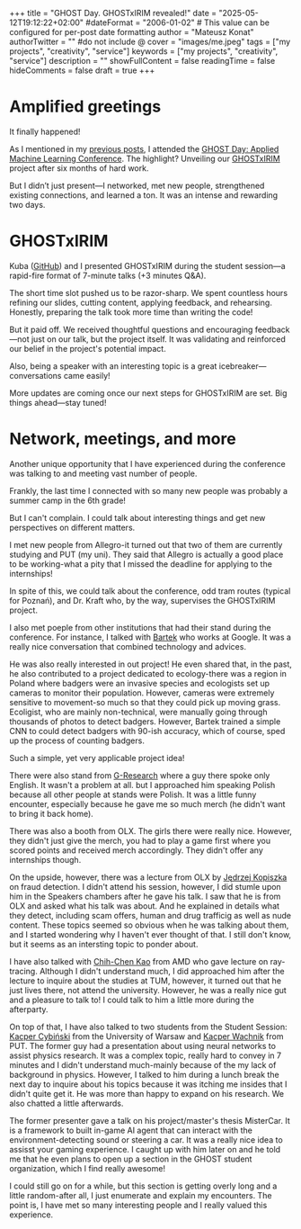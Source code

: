 +++
title = "GHOST Day. GHOSTxIRIM revealed!"
date = "2025-05-12T19:12:22+02:00"
#dateFormat = "2006-01-02" # This value can be configured for per-post date formatting
author = "Mateusz Konat"
authorTwitter = "" #do not include @
cover = "images/me.jpeg"
tags = ["my projects",  "creativity", "service"]
keywords = ["my projects",  "creativity", "service"]
description = ""
showFullContent = false
readingTime = false
hideComments = false
draft = true
+++

# Amplified greetings
It finally happened!

As I mentioned in my [previous posts](/portfolio/posts/engineers-talks/#final-remarks), I attended the [GHOST Day: Applied Machine Learning Conference](https://ghostday.pl). The highlight? Unveiling our [GHOSTxIRIM](https://github.com/GHOST-Science-Club/tree-classification-irim?tab=readme-ov-file#about-the-project) project after six months of hard work.

But I didn’t just present—I networked, met new people, strengthened existing connections, and learned a ton. It was an intense and rewarding two days.

# GHOSTxIRIM
Kuba ([GitHub](https://github.com/rojberr)) and I presented GHOSTxIRIM during the student session—a rapid-fire format of 7-minute talks (+3 minutes Q\&A).

The short time slot pushed us to be razor-sharp. We spent countless hours refining our slides, cutting content, applying feedback, and rehearsing. Honestly, preparing the talk took more time than writing the code!

But it paid off. We received thoughtful questions and encouraging feedback—not just on our talk, but the project itself. It was validating and reinforced our belief in the project's potential impact.

Also, being a speaker with an interesting topic is a great icebreaker—conversations came easily!

More updates are coming once our next steps for GHOSTxIRIM are set. Big things ahead—stay tuned!

# Network, meetings, and more
Another unique opportunity that I have experienced during the conference was talking to and meeting vast number of people.

Frankly, the last time I connected with so many new people was probably a summer camp in the 6th grade!

But I can't complain. I could talk about interesting things and get new perspectives on different matters.

I met new people from Allegro-it turned out that two of them are currently studying and PUT (my uni). They said that Allegro is actually a good place to be working-what a pity that I missed the deadline for applying to the internships! 

In spite of this, we could talk about the conference, odd tram routes (typical for Poznań), and Dr. Kraft who, by the way, supervises the GHOSTxIRIM project.

I also met poeple from other institutions that had their stand during the conference. For instance, I talked with [Bartek](https://www.linkedin.com/in/dzionek/) who works at Google. It was a really nice conversation that combined technology and advices. 

He was also really interested in out project! He even shared that, in the past, he also contributed to a project dedicated to ecology-there was a region in Poland where badgers were an invasive species and ecologists set up cameras to monitor their population. However, cameras were extremely sensitive to movement-so much so that they could pick up moving grass. Ecoligist, who are mainly non-technical, were manually going through thousands of photos to detect badgers. However, Bartek trained a simple CNN to could detect badgers with 90-ish accuracy, which of course, sped up the process of counting badgers.

Such a simple, yet very applicable project idea!

There were also stand from [G-Research](https://www.gresearch.com) where a guy there spoke only English. It wasn't a problem at all. but I approached him speaking Polish because all other people at stands were Polish. It was a little funny encounter, especially because he gave me so much merch (he didn't want to bring it back home).

There was also a booth from OLX. The girls there were really nice. However, they didn't just give the merch, you had to play a game first where you scored points and received merch accordingly. They didn't offer any internships  though.

On the upside, however, there was a lecture from OLX by [Jędrzej Kopiszka](https://www.linkedin.com/in/jędrzej-kopiszka-8ab338155/?originalSubdomain=pl) on fraud detection. I didn't attend his session, however, I did stumle upon him in the Speakers chambers after he gave his talk. I saw that he is from OLX and asked what his talk was about. And he explained in details what they detect, including scam offers, human and drug trafficig as well as nude content. These topics seemed so obvious when he was talking about them, and I started wondering why I haven't ever thought of that. I still don't know, but it seems as an intersting topic to ponder about.

I have also talked with [Chih-Chen Kao](https://drkao.cc) from AMD who gave lecture on ray-tracing. Although I didn't understand much, I did approached him after the lecture to inquire about the studies at TUM, however, it turned out that he just lives there, not attend the university. However, he was a really nice gut and a pleasure to talk to! I could talk to him a little more during the afterparty.

On top of that, I have also talked to two students from the Student Session: [Kacper Cybiński](https://www.linkedin.com/in/kacper-cybiński-5764601b4/) from the University of Warsaw and [Kacper Wachnik](https://www.linkedin.com/in/kacper-wachnik-5b2860252/) from PUT. The former guy had a presentation about using neural networks to assist physics research. It was a complex topic, really hard to convey in 7 minutes and I didn't understand much-mainly because of the my lack of background in physics. However, I talked to him during a lunch break the next day to inquire about his topics because it was itching me insides that I didn't quite get it. He was more than happy to expand on his research. We also chatted a little afterwards.

The former presenter gave a talk on his project/master's thesis MisterCar. It is a framework to built in-game AI agent that can interact with the environment-detecting sound or steering a car. It was a really nice idea to assisst your gaming experience. I caught up with him later on and he told me that he even plans to open up a section in the GHOST student organization, which I find really awesome!

I could still go on for a while, but this section is getting overly long and a little random-after all, I just enumerate and explain my encounters. The point is, I have met so many interesting people and I really valued this experience.
